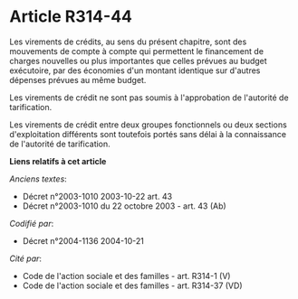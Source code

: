 # Article R314-44

Les virements de crédits, au sens du présent chapitre, sont des mouvements de compte à compte qui permettent le financement
de charges nouvelles ou plus importantes que celles prévues au budget exécutoire, par des économies d'un montant identique
sur d'autres dépenses prévues au même budget.

Les virements de crédit ne sont pas soumis à l'approbation de l'autorité de tarification.

Les virements de crédit entre deux groupes fonctionnels ou deux sections d'exploitation différents sont toutefois portés sans
délai à la connaissance de l'autorité de tarification.

**Liens relatifs à cet article**

_Anciens textes_:

  - Décret n°2003-1010 2003-10-22 art. 43
  - Décret n°2003-1010 du 22 octobre 2003 - art. 43 (Ab)

_Codifié par_:

  - Décret n°2004-1136 2004-10-21

_Cité par_:

  - Code de l'action sociale et des familles - art. R314-1 (V)
  - Code de l'action sociale et des familles - art. R314-37 (VD)
